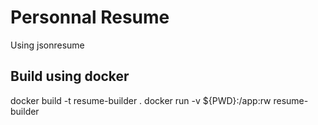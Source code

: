 # Personnal Resume

Using jsonresume

## Build using docker

docker build -t resume-builder .
docker run -v ${PWD}:/app:rw resume-builder

